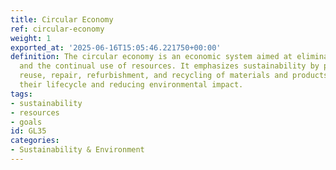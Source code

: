 ```yaml
---
title: Circular Economy
ref: circular-economy
weight: 1
exported_at: '2025-06-16T15:05:46.221750+00:00'
definition: The circular economy is an economic system aimed at eliminating waste
  and the continual use of resources. It emphasizes sustainability by promoting the
  reuse, repair, refurbishment, and recycling of materials and products, thereby extending
  their lifecycle and reducing environmental impact.
tags:
- sustainability
- resources
- goals
id: GL35
categories:
- Sustainability & Environment
---
```


